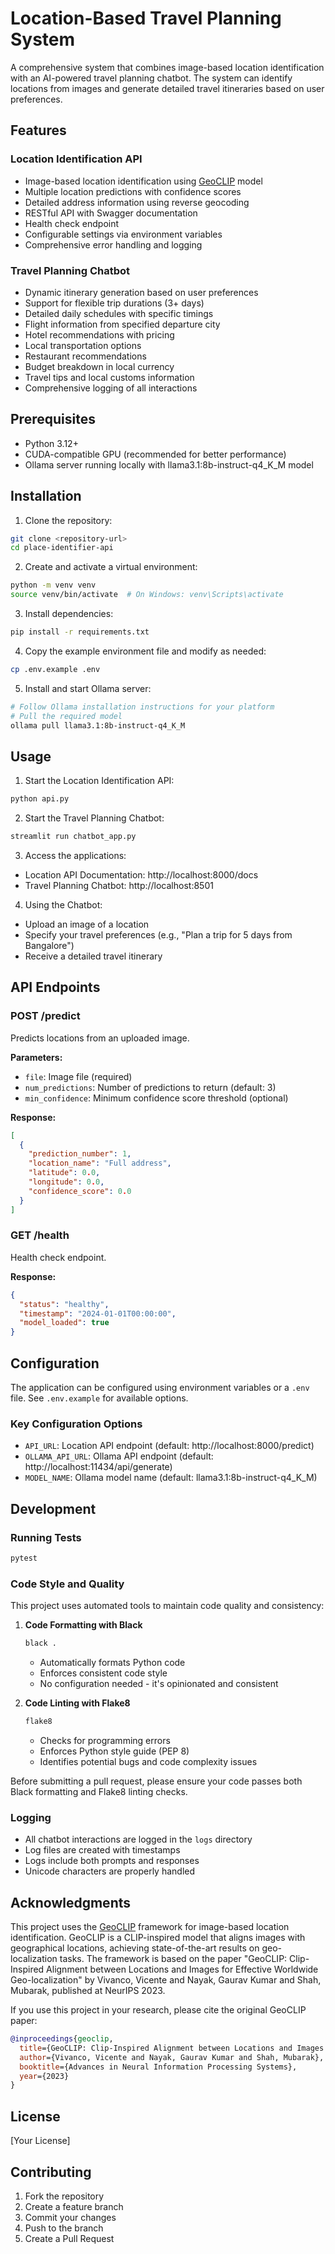 # Location-Based Travel Planning System

A comprehensive system that combines image-based location identification with an AI-powered travel planning chatbot. The system can identify locations from images and generate detailed travel itineraries based on user preferences.

## Features

### Location Identification API
- Image-based location identification using [GeoCLIP](https://github.com/VicenteVivan/geo-clip) model
- Multiple location predictions with confidence scores
- Detailed address information using reverse geocoding
- RESTful API with Swagger documentation
- Health check endpoint
- Configurable settings via environment variables
- Comprehensive error handling and logging

### Travel Planning Chatbot
- Dynamic itinerary generation based on user preferences
- Support for flexible trip durations (3+ days)
- Detailed daily schedules with specific timings
- Flight information from specified departure city
- Hotel recommendations with pricing
- Local transportation options
- Restaurant recommendations
- Budget breakdown in local currency
- Travel tips and local customs information
- Comprehensive logging of all interactions

## Prerequisites

- Python 3.12+
- CUDA-compatible GPU (recommended for better performance)
- Ollama server running locally with llama3.1:8b-instruct-q4_K_M model

## Installation

1. Clone the repository:
```bash
git clone <repository-url>
cd place-identifier-api
```

2. Create and activate a virtual environment:
```bash
python -m venv venv
source venv/bin/activate  # On Windows: venv\Scripts\activate
```

3. Install dependencies:
```bash
pip install -r requirements.txt
```

4. Copy the example environment file and modify as needed:
```bash
cp .env.example .env
```

5. Install and start Ollama server:
```bash
# Follow Ollama installation instructions for your platform
# Pull the required model
ollama pull llama3.1:8b-instruct-q4_K_M
```

## Usage

1. Start the Location Identification API:
```bash
python api.py
```

2. Start the Travel Planning Chatbot:
```bash
streamlit run chatbot_app.py
```

3. Access the applications:
- Location API Documentation: http://localhost:8000/docs
- Travel Planning Chatbot: http://localhost:8501

4. Using the Chatbot:
- Upload an image of a location
- Specify your travel preferences (e.g., "Plan a trip for 5 days from Bangalore")
- Receive a detailed travel itinerary

## API Endpoints

### POST /predict
Predicts locations from an uploaded image.

**Parameters:**
- `file`: Image file (required)
- `num_predictions`: Number of predictions to return (default: 3)
- `min_confidence`: Minimum confidence score threshold (optional)

**Response:**
```json
[
  {
    "prediction_number": 1,
    "location_name": "Full address",
    "latitude": 0.0,
    "longitude": 0.0,
    "confidence_score": 0.0
  }
]
```

### GET /health
Health check endpoint.

**Response:**
```json
{
  "status": "healthy",
  "timestamp": "2024-01-01T00:00:00",
  "model_loaded": true
}
```

## Configuration

The application can be configured using environment variables or a `.env` file. See `.env.example` for available options.

### Key Configuration Options
- `API_URL`: Location API endpoint (default: http://localhost:8000/predict)
- `OLLAMA_API_URL`: Ollama API endpoint (default: http://localhost:11434/api/generate)
- `MODEL_NAME`: Ollama model name (default: llama3.1:8b-instruct-q4_K_M)

## Development

### Running Tests
```bash
pytest
```

### Code Style and Quality
This project uses automated tools to maintain code quality and consistency:

1. **Code Formatting with Black**
   ```bash
   black .
   ```
   - Automatically formats Python code
   - Enforces consistent code style
   - No configuration needed - it's opinionated and consistent

2. **Code Linting with Flake8**
   ```bash
   flake8
   ```
   - Checks for programming errors
   - Enforces Python style guide (PEP 8)
   - Identifies potential bugs and code complexity issues

Before submitting a pull request, please ensure your code passes both Black formatting and Flake8 linting checks.

### Logging
- All chatbot interactions are logged in the `logs` directory
- Log files are created with timestamps
- Logs include both prompts and responses
- Unicode characters are properly handled

## Acknowledgments

This project uses the [GeoCLIP](https://github.com/VicenteVivan/geo-clip) framework for image-based location identification. GeoCLIP is a CLIP-inspired model that aligns images with geographical locations, achieving state-of-the-art results on geo-localization tasks. The framework is based on the paper "GeoCLIP: Clip-Inspired Alignment between Locations and Images for Effective Worldwide Geo-localization" by Vivanco, Vicente and Nayak, Gaurav Kumar and Shah, Mubarak, published at NeurIPS 2023.

If you use this project in your research, please cite the original GeoCLIP paper:
```bibtex
@inproceedings{geoclip,
  title={GeoCLIP: Clip-Inspired Alignment between Locations and Images for Effective Worldwide Geo-localization},
  author={Vivanco, Vicente and Nayak, Gaurav Kumar and Shah, Mubarak},
  booktitle={Advances in Neural Information Processing Systems},
  year={2023}
}
```

## License

[Your License]

## Contributing

1. Fork the repository
2. Create a feature branch
3. Commit your changes
4. Push to the branch
5. Create a Pull Request 